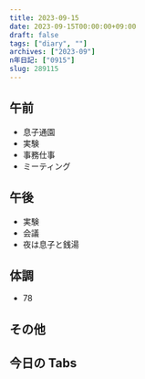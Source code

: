 ```yaml
---
title: 2023-09-15
date: 2023-09-15T00:00:00+09:00
draft: false
tags: ["diary", ""]
archives: ["2023-09"]
n年日記: ["0915"]
slug: 289115
---
```


## 午前

- 息子通園
- 実験
- 事務仕事
- ミーティング

## 午後

- 実験
- 会議
- 夜は息子と銭湯

## 体調

- 78

## その他

## 今日の Tabs
